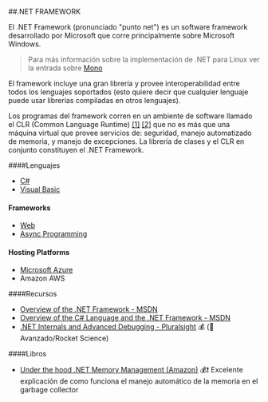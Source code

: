 ##.NET FRAMEWORK

El .NET Framework (pronunciado "punto net") es un software framework
desarrollado por Microsoft que corre principalmente sobre Microsoft Windows.

>Para más información sobre la implementación de .NET para Linux ver la entrada sobre [Mono]("Mono.md")

El framework incluye una gran librería y provee interoperabilidad entre todos los
lenguajes soportados (esto quiere decir que cualquier lenguaje puede usar librerías
  compiladas en otros lenguajes).

Los programas del framework corren en un ambiente de software
llamado el CLR (Common Language Runtime) [[1]](http://en.wikipedia.org/wiki/Common_Language_Runtime) [[2]](http://msdn.microsoft.com/en-us/library/8bs2ecf4.aspx)
que no es más que una máquina virtual que provee servicios de: seguridad,
manejo automatizado de memoria, y manejo de excepciones. La librería de clases
y el CLR en conjunto constituyen el .NET Framework.

####Lenguajes 
* [C#](c_sharp_lang "Recursos especializados del lenguaje C#")
* [Visual Basic](vb_net_lang "Recursos especializados del lenguaje Visual Basic")

#### Frameworks
* [Web](web_framework_asp_net)
* [Async Programming](async_programming.md)

#### Hosting Platforms
* [Microsoft Azure](ms_azure.md)
* Amazon AWS

####Recursos

* [Overview of the .NET Framework - MSDN](http://msdn.microsoft.com/en-us/library/zw4w595w.aspx)
* [Overview of the C# Language and the .NET Framework - MSDN](http://msdn.microsoft.com/en-us/library/z1zx9t92.aspx)
* [.NET Internals and Advanced Debugging - Pluralsight](http://pluralsight.com/training/courses/TableOfContents?courseName=dotnet-internals-adv-debug) :moneybag: (:rocket: Avanzado/Rocket Science)

####Libros

* [Under the hood .NET Memory Management (Amazon)](http://amzn.com/1906434751) :moneybag::exclamation: Excelente explicación de como funciona el manejo automático de la memoria en el garbage collector
